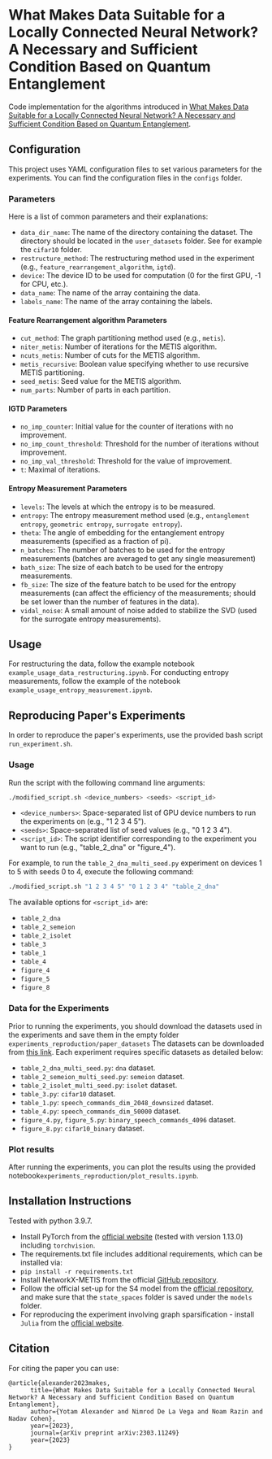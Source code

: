 # What Makes Data Suitable for a Locally Connected Neural Network? A Necessary and Sufficient Condition Based on Quantum Entanglement


Code implementation for the algorithms introduced in [What Makes Data Suitable for a Locally Connected Neural Network? A Necessary and Sufficient Condition Based on Quantum Entanglement](https://arxiv.org/abs/2303.11249).

## Configuration

This project uses YAML configuration files to set various parameters for the experiments. You can find the configuration files in the `configs` folder.


### Parameters

Here is a list of common parameters and their explanations:

- `data_dir_name`: The name of the directory containing the dataset. The directory should be located in the `user_datasets` folder. See for example the `cifar10` folder. 
- `restructure_method`: The restructuring method used in the experiment (e.g., `feature_rearrangement_algorithm`, `igtd`).
- `device`: The device ID to be used for computation (0 for the first GPU, -1 for CPU, etc.).
- `data_name`: The name of the array containing the data.
- `labels_name`: The name of the array containing the labels.

#### Feature Rearrangement algorithm Parameters

- `cut_method`: The graph partitioning method used (e.g., `metis`).
- `niter_metis`: Number of iterations for the METIS algorithm.
- `ncuts_metis`: Number of cuts for the METIS algorithm.
- `metis_recursive`: Boolean value specifying whether to use recursive METIS partitioning.
- `seed_metis`: Seed value for the METIS algorithm.
- `num_parts`: Number of parts in each partition.

#### IGTD Parameters

- `no_imp_counter`: Initial value for the counter of iterations with no improvement.
- `no_imp_count_threshold`: Threshold for the number of iterations without improvement.
- `no_imp_val_threshold`: Threshold for the value of improvement.
- `t`: Maximal of iterations.


#### Entropy Measurement Parameters

- `levels`: The levels at which the entropy is to be measured.
- `entropy`: The entropy measurement method used (e.g., `entanglement entropy`, `geometric entropy`, `surrogate entropy`).
- `theta`: The angle of embedding for the entanglement entropy measurements (specified as a fraction of pi).
- `n_batches`: The number of batches to be used for the entropy measurements (batches are averaged to get any single measurement)
- `bath_size`: The size of each batch to be used for the entropy measurements.
- `fb_size`: The size of the feature batch to be used for the entropy measurements (can affect the efficiency of the measurements; should be set lower than the number of features in the data). 
- `vidal_noise`: A small amount of noise added to stabilize the SVD (used for the surrogate entropy measurements). 
## Usage

For restructuring the data, follow the example notebook `example_usage_data_restructuring.ipynb`.
For conducting entropy measurements, follow the example of the notebook `example_usage_entropy_measurement.ipynb`.


## Reproducing Paper's Experiments

In order to reproduce the paper's experiments, use the provided bash script `run_experiment.sh`.


### Usage

Run the script with the following command line arguments:

```bash
./modified_script.sh <device_numbers> <seeds> <script_id>
```
- `<device_numbers>`: Space-separated list of GPU device numbers to run the experiments on (e.g., "1 2 3 4 5").
- `<seeds>`: Space-separated list of seed values (e.g., "0 1 2 3 4").
- `<script_id>`: The script identifier corresponding to the experiment you want to run (e.g., "table_2_dna" or "figure_4").

For example, to run the `table_2_dna_multi_seed.py` experiment on devices 1 to 5 with seeds 0 to 4, execute the following command:

```bash
./modified_script.sh "1 2 3 4 5" "0 1 2 3 4" "table_2_dna"
```
The available options for `<script_id>` are:

- `table_2_dna`
- `table_2_semeion`
- `table_2_isolet`
- `table_3`
- `table_1`
- `table_4`
- `figure_4`
- `figure_5`
- `figure_8`


### Data for the Experiments
Prior to running the experiments, you should download the datasets used in the experiments and save them in the empty folder `experiments_reproduction/paper_datasets` The datasets can be downloaded from [this link](https://drive.google.com/drive/folders/198kRSBzlMS7QUxi60ZnJTb4XPTAPkGVU?usp=sharing).
Each experiment requires specific datasets as detailed below:
- `table_2_dna_multi_seed.py`: `dna` dataset.
- `table_2_semeion_multi_seed.py`: `semeion` dataset.
- `table_2_isolet_multi_seed.py`: `isolet` dataset.
- `table_3.py`: `cifar10` dataset.
- `table_1.py`: `speech_commands_dim_2048_downsized` dataset.
- `table_4.py`: `speech_commands_dim_50000` dataset.
- `figure_4.py`, `figure_5.py`: `binary_speech_commands_4096` dataset.
- `figure_8.py`: `cifar10_binary` dataset.

### Plot results
After running the experiments, you can plot the results using the provided notebook`experiments_reproduction/plot_results.ipynb`.




## Installation Instructions
Tested with python 3.9.7.
- Install PyTorch from the [official website](https://pytorch.org/) (tested with version 1.13.0) including `torchvision`.
- The requirements.txt file includes additional requirements, which can be installed via:
- `pip install -r requirements.txt`
- Install NetworkX-METIS from the official [GitHub repository](https://github.com/networkx/networkx-metis).
- Follow the official set-up for the S4 model from the [official repository](https://github.com/HazyResearch/state-spaces), and make sure that the `state_spaces` folder is saved under the `models` folder.
- For reproducing the experiment involving graph sparsification - install `Julia` from the [official website](https://julialang.org/downloads/).
 

## Citation

For citing the paper you can use:

```
@article{alexander2023makes,
      title={What Makes Data Suitable for a Locally Connected Neural Network? A Necessary and Sufficient Condition Based on Quantum Entanglement}, 
      author={Yotam Alexander and Nimrod De La Vega and Noam Razin and Nadav Cohen},
      year={2023},
      journal={arXiv preprint arXiv:2303.11249}
      year={2023}
}
```